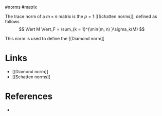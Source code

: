#norms #matrix 

The trace norm of a $m \times n$ matrix is the $p = 1$ [[Schatten norms]], defined as follows
$$
\Vert M \Vert_F = \sum_{k = 1}^{\min(m, n) }\sigma_k(M)
$$

This norm is used to define the [[Diamond norm]]
# Links
- [[Diamond norm]]
- [[Schatten norms]]

# References
- 